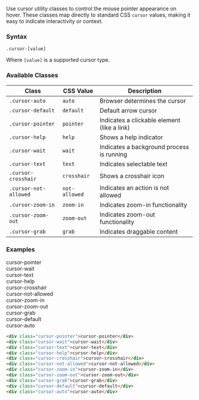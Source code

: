 
Use cursor utility classes to control the mouse pointer appearance on hover. These classes map directly to standard CSS `cursor` values, making it easy to indicate interactivity or context.

### Syntax

```
.cursor-[value]
```

Where `[value]` is a supported cursor type.


### Available Classes

| Class                 | CSS Value     | Description                                 |
| --------------------- | ------------- | ------------------------------------------- |
| `.cursor-auto`        | `auto`        | Browser determines the cursor               |
| `.cursor-default`     | `default`     | Default arrow cursor                        |
| `.cursor-pointer`     | `pointer`     | Indicates a clickable element (like a link) |
| `.cursor-help`        | `help`        | Shows a help indicator                      |
| `.cursor-wait`        | `wait`        | Indicates a background process is running   |
| `.cursor-text`        | `text`        | Indicates selectable text                   |
| `.cursor-crosshair`   | `crosshair`   | Shows a crosshair icon                      |
| `.cursor-not-allowed` | `not-allowed` | Indicates an action is not allowed          |
| `.cursor-zoom-in`     | `zoom-in`     | Indicates zoom-in functionality             |
| `.cursor-zoom-out`    | `zoom-out`    | Indicates zoom-out functionality            |
| `.cursor-grab`        | `grab`        | Indicates draggable content                 |


### Examples

<div class="body w-256px mt-4">
<div class="rounded-3 border p-2 mb-3 text-center cursor-pointer">cursor-pointer</div>
<div class="rounded-3 border p-2 mb-3 text-center cursor-wait">cursor-wait</div>
<div class="rounded-3 border p-2 mb-3 text-center cursor-text">cursor-text</div>
<div class="rounded-3 border p-2 mb-3 text-center cursor-help">cursor-help</div>
<div class="rounded-3 border p-2 mb-3 text-center cursor-crosshair">cursor-crosshair</div>
<div class="rounded-3 border p-2 mb-3 text-center cursor-not-allowed">cursor-not-allowed</div>
<div class="rounded-3 border p-2 mb-3 text-center cursor-zoom-in">cursor-zoom-in</div>
<div class="rounded-3 border p-2 mb-3 text-center cursor-zoom-out">cursor-zoom-out</div>
<div class="rounded-3 border p-2 mb-3 text-center cursor-grab">cursor-grab</div>
<div class="rounded-3 border p-2 mb-3 text-center cursor-default">cursor-default</div>
<div class="rounded-3 border p-2 mb-3 text-center cursor-auto">cursor-auto</div>
</div>

```html
<div class="cursor-pointer">cursor-pointer</div>
<div class="cursor-wait">cursor-wait</div>
<div class="cursor-text">cursor-text</div>
<div class="cursor-help">cursor-help</div>
<div class="cursor-crosshair">cursor-crosshair</div>
<div class="cursor-not-allowed">cursor-not-allowed</div>
<div class="cursor-zoom-in">cursor-zoom-in</div>
<div class="cursor-zoom-out">cursor-zoom-out</div>
<div class="cursor-grab">cursor-grab</div>
<div class="cursor-default">cursor-default</div>
<div class="cursor-auto">cursor-auto</div>
```
